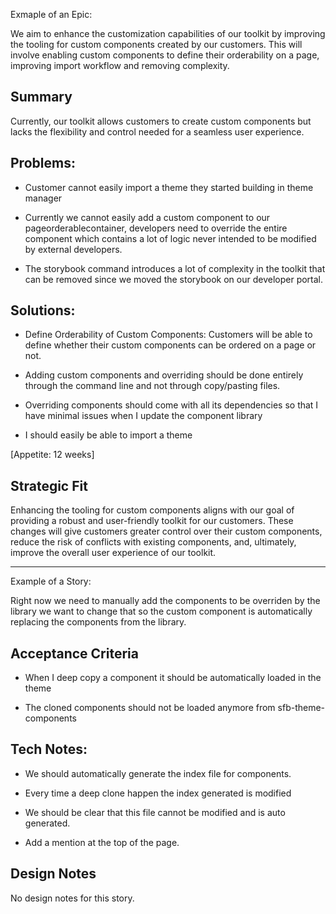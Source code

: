 Exmaple of an Epic:


We aim to enhance the customization capabilities of our toolkit by improving the tooling for custom components created by our customers. This will involve enabling custom components to define their orderability on a page, improving import workflow and removing complexity.

## Summary

Currently, our toolkit allows customers to create custom components but lacks the flexibility and control needed for a seamless user experience. 

## Problems:

* Customer cannot easily import a theme they started building in theme manager

* Currently we cannot easily add a custom component to our pageorderablecontainer, developers need to override the entire component which contains a lot of logic never intended to be modified by external developers.

* The storybook command introduces a lot of complexity in the toolkit that can be removed since we moved the storybook on our developer portal.

## Solutions:

* Define Orderability of Custom Components: Customers will be able to define whether their custom components can be ordered on a page or not.

* Adding custom components and overriding should be done entirely through the command line and not through copy/pasting files.  

* Overriding components should come with all its dependencies so that I have minimal issues when I update the component library

* I should easily be able to import a theme

[Appetite: 12 weeks]

## Strategic Fit

Enhancing the tooling for custom components aligns with our goal of providing a robust and user-friendly toolkit for our customers. These changes will give customers greater control over their custom components, reduce the risk of conflicts with existing components, and, ultimately, improve the overall user experience of our toolkit.


----

Example of a Story:

Right now we need to manually add the components to be overriden by the library we want to change that so the custom component is automatically replacing the components from the library.

## Acceptance Criteria

* When I deep copy a component it should be automatically loaded in the theme

* The cloned components should not be loaded anymore from sfb-theme-components

## Tech Notes:

* We should automatically generate the index file for components.

* Every time a deep clone happen the index generated is modified

* We should be clear that this file cannot be modified and is auto generated.

* Add a mention at the top of the page.


## Design Notes

No design notes for this story.